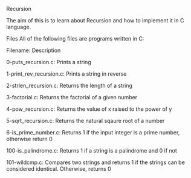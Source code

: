 Recursion

The aim of this is to learn about Recursion and how to implement it in C language.

Files All of the following files are programs written in C:

Filename: Description

0-puts_recursion.c: Prints a string

1-print_rev_recursion.c: Prints a string in reverse

2-strlen_recursion.c: Returns the length of a string

3-factorial.c: Returns the factorial of a given number

4-pow_recursion.c: Returns the value of x raised to the power of y

5-sqrt_recursion.c: Returns the natural sqaure root of a number

6-is_prime_number.c: Returns 1 if the input integer is a prime number, otherwise return 0

100-is_palindrome.c: Returns 1 if a string is a palindrome and 0 if not

101-wildcmp.c: Compares two strings and returns 1 if the strings can be considered identical. Otherwise, returns 0
